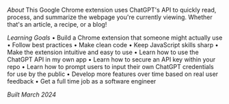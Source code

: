 *About*
This Google Chrome extension uses ChatGPT's API to quickly read, process, and summarize the webpage you're currently viewing. Whether that's an article, a recipe, or a blog!

*Learning Goals*
• Build a Chrome extension that someone might actually use
• Follow best practices
• Make clean code
• Keep JavaScript skills sharp
• Make the extension intuitive and easy to use
• Learn how to use the ChatGPT API in my own app
• Learn how to secure an API key within your repo
• Learn how to prompt users to input their own ChatGPT credentials for use by the public
• Develop more features over time based on real user feedback
• Get a full time job as a software engineer

*Built March 2024*
